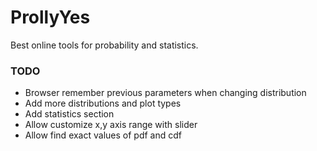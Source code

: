 # ProllyYes

Best online tools for probability and statistics.

### TODO
- Browser remember previous parameters when changing distribution
- Add more distributions and plot types
- Add statistics section
- Allow customize x,y axis range with slider
- Allow find exact values of pdf and cdf